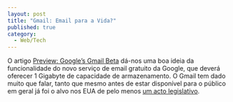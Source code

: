 ```yaml
---
layout: post
title: "Gmail: Email para a Vida?"
published: true
category:
  - Web/Tech
---
```


O artigo [Preview: Google’s Gmail Beta] dá-nos uma boa ideia da
funcionalidade do novo serviço de email gratuito da Google, que deverá
oferecer 1 Gigabyte de capacidade de armazenamento. O Gmail tem dado
muito que falar, tanto que mesmo antes de estar disponível para o
público em geral já foi o alvo nos EUA de pelo menos [um acto
legislativo].

  [Preview: Google’s Gmail Beta]: http://www.extremetech.com/article2/0,1558,1586090,00.asp
    "Preview: Google's Gmail Beta"
  [um acto legislativo]: http://news.com.com/California+Senate+approves+anti-Gmail+bill/2100-1028_3-5222062.html?part=rss&tag=feed&subj=news
    "News.Com"
